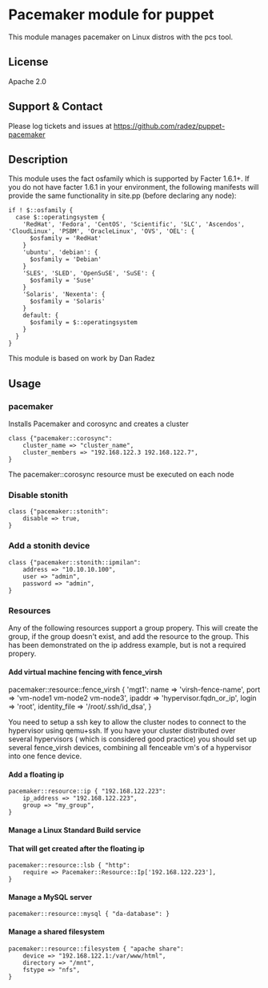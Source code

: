 # Pacemaker module for puppet

This module manages pacemaker on Linux distros with the pcs tool.

## License
Apache 2.0

## Support & Contact
Please log tickets and issues at https://github.com/radez/puppet-pacemaker

## Description

This module uses the fact osfamily which is supported by Facter 1.6.1+. If you do not have facter 1.6.1 in your environment, the following manifests will provide the same functionality in site.pp (before declaring any node):

    if ! $::osfamily {
      case $::operatingsystem {
        'RedHat', 'Fedora', 'CentOS', 'Scientific', 'SLC', 'Ascendos', 'CloudLinux', 'PSBM', 'OracleLinux', 'OVS', 'OEL': {
          $osfamily = 'RedHat'
        }
        'ubuntu', 'debian': {
          $osfamily = 'Debian'
        }
        'SLES', 'SLED', 'OpenSuSE', 'SuSE': {
          $osfamily = 'Suse'
        }
        'Solaris', 'Nexenta': {
          $osfamily = 'Solaris'
        }
        default: {
          $osfamily = $::operatingsystem
        }
      }
    }

This module is based on work by Dan Radez

## Usage

### pacemaker
Installs Pacemaker and corosync and creates a cluster

    class {"pacemaker::corosync":
        cluster_name => "cluster_name",
        cluster_members => "192.168.122.3 192.168.122.7",
    }

The pacemaker::corosync resource must be executed on each node

### Disable stonith
    class {"pacemaker::stonith":
        disable => true,
    }

### Add a stonith device
    class {"pacemaker::stonith::ipmilan":
        address => "10.10.10.100",
        user => "admin",
        password => "admin",
    }

### Resources
Any of the following resources support a group propery.
This will create the group, if the group doesn't exist,
and add the resource to the group. This has been demonstrated
on the ip address example, but is not a required propery.

#### Add virtual machine fencing with fence_virsh
  pacemaker::resource::fence_virsh { 'mgt1':
    name          => 'virsh-fence-name', 
    port          => 'vm-node1 vm-node2 vm-node3',
    ipaddr        => 'hypervisor.fqdn_or_ip',
    login         => 'root',
    identity_file => '/root/.ssh/id_dsa',
  }

You need to setup a ssh key to allow the cluster nodes to connect 
to the hypervisor using qemu+ssh. 
If you have your cluster distributed over several hypervisors (
which is considered good practice) you should set up several 
fence_virsh devices, combining all fenceable vm's of a hypervisor
into one fence device. 

#### Add a floating ip
    pacemaker::resource::ip { "192.168.122.223":
        ip_address => "192.168.122.223",
        group => "my_group",
    }

#### Manage a Linux Standard Build service
#### That will get created after the floating ip
    pacemaker::resource::lsb { "http":
        require => Pacemaker::Resource::Ip['192.168.122.223'],
    }

#### Manage a MySQL server
    pacemaker::resource::mysql { "da-database": }

#### Manage a shared filesystem
    pacemaker::resource::filesystem { "apache share":
        device => "192.168.122.1:/var/www/html",
        directory => "/mnt",
        fstype => "nfs",
    }
